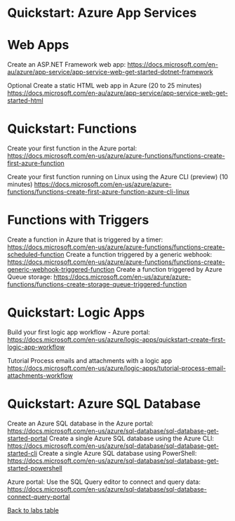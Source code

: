 # Quickstart: Azure App Services

# Web Apps
Create an ASP.NET Framework web app: https://docs.microsoft.com/en-au/azure/app-service/app-service-web-get-started-dotnet-framework

Optional
Create a static HTML web app in Azure (20 to 25 minutes)
https://docs.microsoft.com/en-au/azure/app-service/app-service-web-get-started-html

# Quickstart: Functions
Create your first function in the Azure portal: https://docs.microsoft.com/en-us/azure/azure-functions/functions-create-first-azure-function

Create your first function running on Linux using the Azure CLI (preview) (10 minutes)
https://docs.microsoft.com/en-us/azure/azure-functions/functions-create-first-azure-function-azure-cli-linux

# Functions with Triggers
Create a function in Azure that is triggered by a timer: https://docs.microsoft.com/en-us/azure/azure-functions/functions-create-scheduled-function
Create a function triggered by a generic webhook: https://docs.microsoft.com/en-us/azure/azure-functions/functions-create-generic-webhook-triggered-function
Create a function triggered by Azure Queue storage: https://docs.microsoft.com/en-us/azure/azure-functions/functions-create-storage-queue-triggered-function

# Quickstart: Logic Apps

Build your first logic app workflow - Azure portal: https://docs.microsoft.com/en-us/azure/logic-apps/quickstart-create-first-logic-app-workflow

Tutorial
Process emails and attachments with a logic app
https://docs.microsoft.com/en-us/azure/logic-apps/tutorial-process-email-attachments-workflow

# Quickstart: Azure SQL Database

Create an Azure SQL database in the Azure portal: https://docs.microsoft.com/en-us/azure/sql-database/sql-database-get-started-portal
Create a single Azure SQL database using the Azure CLI: https://docs.microsoft.com/en-us/azure/sql-database/sql-database-get-started-cli
Create a single Azure SQL database using PowerShell: https://docs.microsoft.com/en-us/azure/sql-database/sql-database-get-started-powershell

Azure portal: Use the SQL Query editor to connect and query data: https://docs.microsoft.com/en-us/azure/sql-database/sql-database-connect-query-portal

[Back to labs table](./01Labs.md)